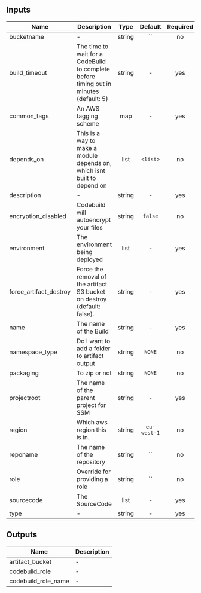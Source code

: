 ## Inputs

| Name | Description | Type | Default | Required |
|------|-------------|:----:|:-----:|:-----:|
| bucketname | - | string | `` | no |
| build_timeout | The time to wait for a CodeBuild to complete before timing out in minutes (default: 5) | string | - | yes |
| common_tags | An AWS tagging scheme | map | - | yes |
| depends_on | This is a way to make a module depends on, which isnt built to depend on | list | `<list>` | no |
| description | - | string | - | yes |
| encryption_disabled | Codebuild will autoencrypt your files | string | `false` | no |
| environment | The environment being deployed | list | - | yes |
| force_artifact_destroy | Force the removal of the artifact S3 bucket on destroy (default: false). | string | - | yes |
| name | The name of the Build | string | - | yes |
| namespace_type | Do I want to add a folder to artifact output | string | `NONE` | no |
| packaging | To zip or not | string | `NONE` | no |
| projectroot | The name of the parent project for SSM | string | - | yes |
| region | Which aws region this is in. | string | `eu-west-1` | no |
| reponame | The name of the repository | string | `` | no |
| role | Override for providing a role | string | `` | no |
| sourcecode | The SourceCode | list | - | yes |
| type | - | string | - | yes |

## Outputs

| Name | Description |
|------|-------------|
| artifact_bucket | - |
| codebuild_role | - |
| codebuild_role_name | - |

